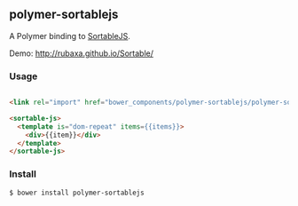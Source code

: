polymer-sortablejs
-------------------

A Polymer binding to [SortableJS](https://github.com/RubaXa/Sortable/).

Demo: http://rubaxa.github.io/Sortable/

### Usage

```html

<link rel="import" href="bower_components/polymer-sortablejs/polymer-sortablejs.html"/>

<sortable-js>
  <template is="dom-repeat" items={{items}}>
    <div>{{item}}</div>
  </template>
</sortable-js>
```

### Install

```
$ bower install polymer-sortablejs
```
